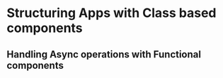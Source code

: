 # Structuring Apps with Class based components

## Handling Async operations with Functional components
